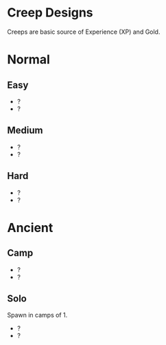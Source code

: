 # Creep Designs

Creeps are basic source of Experience (XP) and Gold.

# Normal

## Easy

- ?
- ?

## Medium

- ?
- ?

## Hard

- ?
- ?

# Ancient

## Camp

- ?
- ?

## Solo

Spawn in camps of 1.

- ?
- ?
